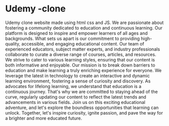 # Udemy -clone
Udemy clone website made using html css and JS.
We are passionate about fostering a community dedicated to education and continuous learning. Our platform is designed to inspire and empower learners of all ages and backgrounds.
What sets us apart is our commitment to providing high-quality, accessible, and engaging educational content. Our team of experienced educators, subject matter experts, and industry professionals collaborate to curate a diverse range of courses, articles, and resources. We strive to cater to various learning styles, ensuring that our content is both informative and enjoyable.
Our mission is to break down barriers to education and make learning a truly enriching experience for everyone. We leverage the latest in technology to create an interactive and dynamic learning environment, fostering a sense of curiosity and discovery. 
As advocates for lifelong learning, we understand that education is a continuous journey. That's why we are committed to staying ahead of the curve, regularly updating our content to reflect the latest trends and advancements in various fields. Join us on this exciting educational adventure, and let's explore the boundless opportunities that learning can unlock.
Together, let's inspire curiosity, ignite passion, and pave the way for a brighter and more educated future.

